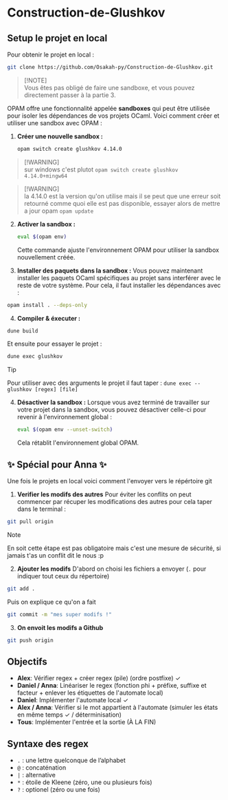# Construction-de-Glushkov

## Setup le projet en local

Pour obtenir le projet en local :
```bash
git clone https://github.com/Osakah-py/Construction-de-Glushkov.git
```
> [!NOTE]\
> Vous êtes pas obligé de faire une sandboxe, et vous pouvez directement passer à la partie 3.

OPAM offre une fonctionnalité appelée **sandboxes** qui peut être utilisée pour isoler les dépendances de vos projets OCaml.
Voici comment créer et utiliser une sandbox avec OPAM :

1. **Créer une nouvelle sandbox :**
   ```bash
   opam switch create glushkov 4.14.0
   ```
> [!WARNING]\
> sur windows c'est plutot ```opam switch create glushkov 4.14.0+mingw64```

> [!WARNING]\
>la 4.14.0 est la version qu'on utilise mais il se peut que une erreur soit retourné comme quoi elle est pas disponible, essayer alors de mettre a jour opam ```opam update``` 


2. **Activer la sandbox :**
   ```bash
   eval $(opam env)
   ```

   Cette commande ajuste l'environnement OPAM pour utiliser la sandbox nouvellement créée.

3. **Installer des paquets dans la sandbox :**
   Vous pouvez maintenant installer les paquets OCaml spécifiques au projet sans interférer avec le reste de votre système. Pour cela, il faut installer les dépendances avec :
```bash
opam install . --deps-only
```
4. **Compiler & éxecuter :**
```bash
dune build
```
Et ensuite pour essayer le projet : 
```bash
dune exec glushkov
```
> [!TIP]
> Pour utiliser avec des arguments le projet il faut taper : ```dune exec -- glushkov [regex] [file]```

4. **Désactiver la sandbox :**
   Lorsque vous avez terminé de travailler sur votre projet dans la sandbox, vous pouvez désactiver celle-ci pour revenir à l'environnement global :
   ```bash
   eval $(opam env --unset-switch)
   ```

   Cela rétablit l'environnement global OPAM.

## ✨ Spécial pour Anna ✨
Une fois le projets en local voici comment l'envoyer vers le répértoire git 
1. **Verifier les modifs des autres**
Pour éviter les conflits on peut commencer par récuper les modifications des autres pour cela taper dans le terminal :
```bash
git pull origin
```
> [!NOTE]
> En soit cette étape est pas obligatoire mais c'est une mesure de sécurité, si jamais t'as un conflit dit le nous :p

2. **Ajouter les modifs**
D'abord on choisi les fichiers a envoyer (```.``` pour indiquer tout ceux du répertoire)
```bash
git add .
```
Puis on explique ce qu'on a fait
```bash
git commit -m "mes super modifs !"
```

3. **On envoit les modifs a Github**
```bash
git push origin
```
## Objectifs
- **Alex**: Vérifier regex + créer regex (pile) (ordre postfixe)  ✓
- **Daniel / Anna**: Linéariser le regex (fonction phi + préfixe, suffixe et facteur + enlever les étiquettes de l'automate local)
- **Daniel**: Implémenter l'automate local ✓
- **Alex / Anna**: Vérifier si le mot appartient à l'automate (simuler les états en même temps ✓ / déterminisation)
- **Tous**: Implémenter l'entrée et la sortie (À LA FIN)


## Syntaxe des regex
- ```.``` : une lettre quelconque de l’alphabet
- ```@``` : concaténation
- ```|``` : alternative
- ```*``` : étoile de Kleene (zéro, une ou plusieurs fois)
- ```?``` : optionel (zéro ou une fois) 
